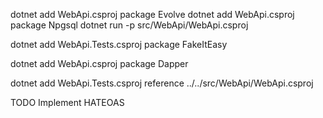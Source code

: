 
dotnet add WebApi.csproj package Evolve
dotnet add WebApi.csproj package Npgsql
dotnet run -p src/WebApi/WebApi.csproj

 dotnet add WebApi.Tests.csproj package FakeItEasy

dotnet add WebApi.csproj package Dapper

 dotnet add WebApi.Tests.csproj reference ../../src/WebApi/WebApi.csproj

TODO
Implement HATEOAS
